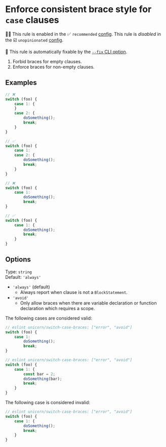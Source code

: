 # Enforce consistent brace style for `case` clauses

💼🚫 This rule is enabled in the ✅ `recommended` [config](https://github.com/sindresorhus/eslint-plugin-unicorn#recommended-config). This rule is _disabled_ in the ☑️ `unopinionated` [config](https://github.com/sindresorhus/eslint-plugin-unicorn#recommended-config).

🔧 This rule is automatically fixable by the [`--fix` CLI option](https://eslint.org/docs/latest/user-guide/command-line-interface#--fix).

<!-- end auto-generated rule header -->
<!-- Do not manually modify this header. Run: `npm run fix:eslint-docs` -->

1. Forbid braces for empty clauses.
1. Enforce braces for non-empty clauses.

## Examples

```js
// ❌
switch (foo) {
	case 1: {
	}
	case 2: {
		doSomething();
		break;
	}
}

// ✅
switch (foo) {
	case 1:
	case 2: {
		doSomething();
		break;
	}
}
```

```js
// ❌
switch (foo) {
	case 1:
		doSomething();
		break;
}

// ✅
switch (foo) {
	case 1: {
		doSomething();
		break;
	}
}
```

## Options

Type: `string`\
Default: `'always'`

- `'always'` (default)
  - Always report when clause is not a `BlockStatement`.
- `'avoid'`
  - Only allow braces when there are variable declaration or function declaration which requires a scope.

The following cases are considered valid:

```js
// eslint unicorn/switch-case-braces: ["error", "avoid"]
switch (foo) {
	case 1:
		doSomething();
		break;
}
```

```js
// eslint unicorn/switch-case-braces: ["error", "avoid"]
switch (foo) {
	case 1: {
		const bar = 2;
		doSomething(bar);
		break;
	}
}
```

The following case is considered invalid:

```js
// eslint unicorn/switch-case-braces: ["error", "avoid"]
switch (foo) {
	case 1: {
		doSomething();
		break;
	}
}
```
